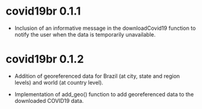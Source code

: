 # covid19br 0.1.1 

- Inclusion of an informative message in the downloadCovid19 function to notify the user when the data is temporarily unavailable.

# covid19br 0.1.2

- Addition of georeferenced data for Brazil (at city, state and region levels) and world (at country level).

- Implementation of add_geo() function to add georeferenced data to the downloaded COVID19 data.
